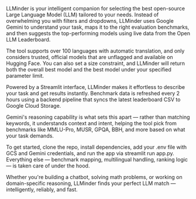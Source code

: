 LLMinder is your intelligent companion for selecting the best open-source Large Language Model (LLM) tailored to your needs. Instead of overwhelming you with filters and dropdowns, LLMinder uses Google Gemini to understand your task, maps it to the right evaluation benchmarks, and then suggests the top-performing models using live data from the Open LLM Leaderboard.

The tool supports over 100 languages with automatic translation, and only considers trusted, official models that are unflagged and available on Hugging Face. You can also set a size constraint, and LLMinder will return both the overall best model and the best model under your specified parameter limit.

Powered by a Streamlit interface, LLMinder makes it effortless to describe your task and get results instantly. Benchmark data is refreshed every 2 hours using a backend pipeline that syncs the latest leaderboard CSV to Google Cloud Storage.

Gemini's reasoning capability is what sets this apart — rather than matching keywords, it understands context and intent, helping the tool pick from benchmarks like MMLU-Pro, MUSR, GPQA, BBH, and more based on what your task demands.

To get started, clone the repo, install dependencies, add your .env file with GCS and Gemini credentials, and run the app via streamlit run app.py. Everything else — benchmark mapping, multilingual handling, ranking logic — is taken care of under the hood.

Whether you're building a chatbot, solving math problems, or working on domain-specific reasoning, LLMinder finds your perfect LLM match — intelligently, reliably, and fast.